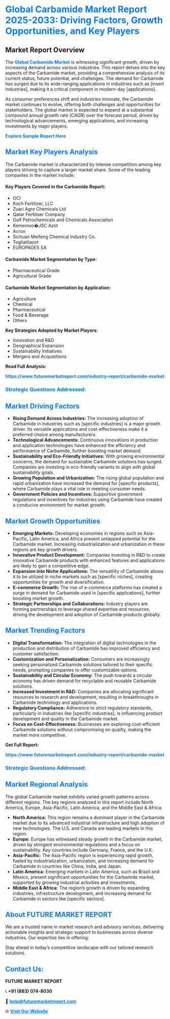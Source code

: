 <h1 style="color: #007BFF;">Global Carbamide Market Report 2025-2033: Driving Factors, Growth Opportunities, and Key Players</h1>

<section id="overview">
<h2>Market Report Overview</h2>
<p>The <a href="https://www.futuremarketreport.com/industry-report/carbamide-market" style="color: #007BFF; text-decoration: none;"><strong>Global Carbamide Market</strong></a> is witnessing significant growth, driven by increasing demand across various industries. This report delves into the key aspects of the Carbamide market, providing a comprehensive analysis of its current status, future potential, and challenges. The demand for Carbamide has surged due to its wide-ranging applications in industries such as [insert industries], making it a critical component in modern-day [applications].</p>
<p>As consumer preferences shift and industries innovate, the Carbamide market continues to evolve, offering both challenges and opportunities for stakeholders. The global market is expected to expand at a substantial compound annual growth rate (CAGR) over the forecast period, driven by technological advancements, emerging applications, and increasing investments by major players.</p>
</section>

<section id="overview">
<p><a href="https://www.futuremarketreport.com/request-sample/reportId=88267" style="color: #007BFF; text-decoration: none;"><strong>Explore Sample Report Here</strong></a></p>
</section>

<section id="key-players">
<h2 style="color: #007BFF;">Market Key Players Analysis</h2>
<p>The Carbamide market is characterized by intense competition among key players striving to capture a larger market share. Some of the leading companies in the market include:</p>
<h4>Key Players Covered in the Carbamide Report:</h4>
<ul><li>OCI</li><li>Koch Fertilizer, LLC</li><li>Zuari Agro Chemicals Ltd</li><li>Qatar Fertiliser Company</li><li>Gulf Petrochemicals and Chemicals Association</li><li>Kemerovo�JSC Azot</li><li>Acron</li><li>Sichuan Meifeng Chemical Industry Co.</li><li>Togliattiazot</li><li>EUROPAGES SA</li></ul>
<h4>Carbamide Market Segmentation by Type:</h4>
<ul><li>Pharmaceutical Grade</li><li>Agricultural Grade</li></ul>

<h4>Carbamide Market Segmentation by Application:</h4>
<ul><li>Agriculture</li><li>Chemical</li><li>Pharmaceutical</li><li>Food &amp; Beverage</li><li>Others</li></ul>
<p><strong>Key Strategies Adopted by Market Players:</strong></p>
<ul>
<li>Innovation and R&D</li>
<li>Geographical Expansion</li>
<li>Sustainability Initiatives</li>
<li>Mergers and Acquisitions</li>
</ul>
</section>

<section>
<p><strong>Read Full Analysis: </strong></p><a href="https://www.futuremarketreport.com/industry-report/carbamide-market" style="color: #007BFF; text-decoration: none;"><strong>https://www.futuremarketreport.com/industry-report/carbamide-market</strong></a>
<h3 style="color: #007BFF;">Strategic Questions Addressed:</h3>
</section>

<section id="driving-factors">
<h2 style="color: #007BFF;">Market Driving Factors</h2>
<ul>
<li><strong>Rising Demand Across Industries:</strong> The increasing adoption of Carbamide in industries such as [specific industries] is a major growth driver. Its versatile applications and cost-effectiveness make it a preferred choice among manufacturers.</li>
<li><strong>Technological Advancements:</strong> Continuous innovations in production and application technologies have enhanced the efficiency and performance of Carbamide, further boosting market demand.</li>
<li><strong>Sustainability and Eco-Friendly Initiatives:</strong> With growing environmental concerns, the demand for sustainable Carbamide solutions has surged. Companies are investing in eco-friendly variants to align with global sustainability goals.</li>
<li><strong>Growing Population and Urbanization:</strong> The rising global population and rapid urbanization have increased the demand for [specific products], where Carbamide plays a vital role in meeting consumer needs.</li>
<li><strong>Government Policies and Incentives:</strong> Supportive government regulations and incentives for industries using Carbamide have created a conducive environment for market growth.</li>
</ul>
</section>

<section id="growth-opportunities">
<h2 style="color: #007BFF;">Market Growth Opportunities</h2>
<ul>
<li><strong>Emerging Markets:</strong> Developing economies in regions such as Asia-Pacific, Latin America, and Africa present untapped potential for the Carbamide market. Increasing industrialization and urbanization in these regions are key growth drivers.</li>
<li><strong>Innovative Product Development:</strong> Companies investing in R&D to create innovative Carbamide products with enhanced features and applications are likely to gain a competitive edge.</li>
<li><strong>Expansion into Niche Applications:</strong> The versatility of Carbamide allows it to be utilized in niche markets such as [specific niches], creating opportunities for growth and diversification.</li>
<li><strong>E-commerce Growth:</strong> The rise of e-commerce platforms has created a surge in demand for Carbamide used in [specific applications], further boosting market growth.</li>
<li><strong>Strategic Partnerships and Collaborations:</strong> Industry players are forming partnerships to leverage shared expertise and resources, driving the development and adoption of Carbamide products globally.</li>
</ul>
</section>

<section id="trending-factors">
<h2 style="color: #007BFF;">Market Trending Factors</h2>
<ul>
<li><strong>Digital Transformation:</strong> The integration of digital technologies in the production and distribution of Carbamide has improved efficiency and customer satisfaction.</li>
<li><strong>Customization and Personalization:</strong> Consumers are increasingly seeking personalized Carbamide solutions tailored to their specific needs, prompting companies to offer customizable options.</li>
<li><strong>Sustainability and Circular Economy:</strong> The push towards a circular economy has driven demand for recyclable and reusable Carbamide solutions.</li>
<li><strong>Increased Investment in R&D:</strong> Companies are allocating significant resources to research and development, resulting in breakthroughs in Carbamide technology and applications.</li>
<li><strong>Regulatory Compliance:</strong> Adherence to strict regulatory standards, particularly in industries like [specific industries], is influencing product development and quality in the Carbamide market.</li>
<li><strong>Focus on Cost-Effectiveness:</strong> Businesses are exploring cost-efficient Carbamide solutions without compromising on quality, making the market more competitive.</li>
</ul>
</section>

<section>
<p><strong>Get Full Report: </strong></p><a href="https://www.futuremarketreport.com/industry-report/carbamide-market" style="color: #007BFF; text-decoration: none;"><strong>https://www.futuremarketreport.com/industry-report/carbamide-market</strong></a>
<h3 style="color: #007BFF;">Strategic Questions Addressed:</h3>
</section>


<section id="regional-analysis">
<h2 style="color: #007BFF;">Market Regional Analysis</h2>
<p>The global Carbamide market exhibits varied growth patterns across different regions. The key regions analyzed in this report include North America, Europe, Asia-Pacific, Latin America, and the Middle East & Africa:</p>
<ul>
<li><strong>North America:</strong> This region remains a dominant player in the Carbamide market due to its advanced industrial infrastructure and high adoption of new technologies. The U.S. and Canada are leading markets in this region.</li>
<li><strong>Europe:</strong> Europe has witnessed steady growth in the Carbamide market, driven by stringent environmental regulations and a focus on sustainability. Key countries include Germany, France, and the U.K.</li>
<li><strong>Asia-Pacific:</strong> The Asia-Pacific region is experiencing rapid growth, fueled by industrialization, urbanization, and increasing demand for Carbamide in countries like China, India, and Japan.</li>
<li><strong>Latin America:</strong> Emerging markets in Latin America, such as Brazil and Mexico, present significant opportunities for the Carbamide market, supported by growing industrial activities and investments.</li>
<li><strong>Middle East & Africa:</strong> The region’s growth is driven by expanding industries, infrastructure development, and increasing demand for Carbamide in sectors like [specific sectors].</li>
</ul>
</section>

<footer>
<h2 style="color: #007BFF;">About FUTURE MARKET REPORT</h2>
<p>We are a trusted name in market research and advisory services, delivering actionable insights and strategic support to businesses across diverse industries. Our expertise lies in offering:</p>

<p>Stay ahead in today’s competitive landscape with our tailored research solutions.</p>

<h2 style="color: #007BFF;">Contact Us:</h2>
<p><strong>FUTURE MARKET REPORT</strong></p>
<p>📞 <strong>+91 (883) 074-8030</strong></p>
<p>📧 <strong><a href="mailto:help@futuremarketreport.com" style="color: #007BFF;">help@futuremarketreport.com</a></strong></p>
<p>🌐 <strong><a href="https://www.futuremarketreport.com/" style="color: #007BFF;">Visit Our Website</a></strong></p>
</footer>